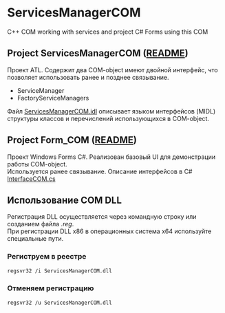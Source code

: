 # ServicesManagerCOM
C++ COM working with services and project C# Forms using this COM

## Project ServicesManagerCOM ([README](https://github.com/SOTODiLah/ServicesManagerCOM/blob/master/ServicesManagerCOM/README.md))

Проект ATL. Содержит два COM-object имеют двойной интерфейс, что позволяет использовать ранее и позднее связывание.

* ServiceManager
* FactoryServiceManagers 

Файл [ServicesManagerCOM.idl](https://github.com/SOTODiLah/ServicesManagerCOM/blob/master/ServicesManagerCOM/ServicesManagerCOM.idl) описывает языком интерфейсов (MIDL) структуры классов и перечислений использующихся в COM-object.

## Project Form_COM ([README](https://github.com/SOTODiLah/ServicesManagerCOM/blob/master/Forms_COM/Forms_COM/README.md))

Проект Windows Forms C#. Реализован базовый UI для демонстрации работы COM-object.<br>
Используется ранее связывание. Описание интерфейсов в C# [InterfaceCOM.cs](https://github.com/SOTODiLah/ServicesManagerCOM/blob/master/Forms_COM/Forms_COM/InterfaceCOM.cs)

## Использование COM DLL

Регистрация DLL осуществляется через командную строку или созданием файла *.reg*.<br>
При регистрации DLL x86 в операционных система x64 используйте специальные пути.

### Региструем в реестре
```bash
regsvr32 /i ServicesManagerCOM.dll
````
### Отменяем регистрацию
```bash
regsvr32 /u ServicesManagerCOM.dll
````

